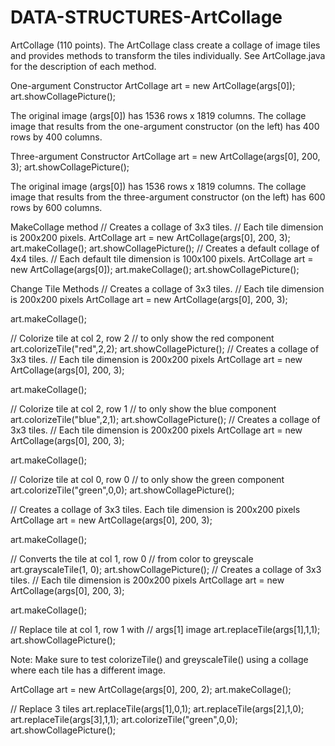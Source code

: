# DATA-STRUCTURES-ArtCollage

ArtCollage (110 points). The ArtCollage class create a collage of image tiles and provides methods to transform the tiles individually. See ArtCollage.java for the description of each method.

One-argument Constructor
ArtCollage art = new ArtCollage(args[0]);
art.showCollagePicture();

The original image (args[0]) has 1536 rows x 1819 columns. The collage image that results from the one-argument constructor (on the left) has 400 rows by 400 columns.

Three-argument Constructor
ArtCollage art = new ArtCollage(args[0], 200, 3);
art.showCollagePicture();

The original image (args[0]) has 1536 rows x 1819 columns. The collage image that results from the three-argument constructor (on the left) has 600 rows by 600 columns.

MakeCollage method
// Creates a collage of 3x3 tiles. 
// Each tile dimension is 200x200 pixels.
ArtCollage art = new ArtCollage(args[0], 200, 3);
art.makeCollage();
art.showCollagePicture();
// Creates a default collage of 4x4 tiles. 
// Each default tile dimension is 100x100 pixels.
ArtCollage art = new ArtCollage(args[0]);
art.makeCollage();
art.showCollagePicture();


Change Tile Methods
// Creates a collage of 3x3 tiles. 
// Each tile dimension is 200x200 pixels
ArtCollage art = 
  new ArtCollage(args[0], 200, 3);

art.makeCollage();

// Colorize tile at col 2, row 2 
// to only show the red component
art.colorizeTile("red",2,2);
art.showCollagePicture();
// Creates a collage of 3x3 tiles. 
// Each tile dimension is 200x200 pixels
ArtCollage art = 
    new ArtCollage(args[0], 200, 3);

art.makeCollage();

// Colorize tile at col 2, row 1 
// to only show the blue component
art.colorizeTile("blue",2,1);
art.showCollagePicture();
// Creates a collage of 3x3 tiles. 
// Each tile dimension is 200x200 pixels
ArtCollage art = 
     new ArtCollage(args[0], 200, 3);

art.makeCollage();

// Colorize tile at col 0, row 0 
// to only show the green component
art.colorizeTile("green",0,0);
art.showCollagePicture();



// Creates a collage of 3x3 tiles. Each tile dimension is 200x200 pixels
ArtCollage art = 
    new ArtCollage(args[0], 200, 3);

art.makeCollage();

// Converts the tile at col 1, row 0 
// from color to greyscale
art.grayscaleTile(1, 0);
art.showCollagePicture();
// Creates a collage of 3x3 tiles. 
// Each tile dimension is 200x200 pixels
ArtCollage art = 
  new ArtCollage(args[0], 200, 3);

art.makeCollage();

// Replace tile at col 1, row 1 with 
// args[1] image
art.replaceTile(args[1],1,1);
art.showCollagePicture();


Note: Make sure to test colorizeTile() and greyscaleTile() using a collage where each tile has a different image.

ArtCollage art = new ArtCollage(args[0], 200, 2);
art.makeCollage();

// Replace 3 tiles 
art.replaceTile(args[1],0,1);
art.replaceTile(args[2],1,0);
art.replaceTile(args[3],1,1);
art.colorizeTile("green",0,0);
art.showCollagePicture();
